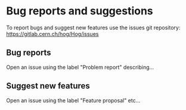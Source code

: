 # Bug reports and suggestions
To report bugs and suggest new features use the issues git repository: https://gitlab.cern.ch/hog/Hog/issues

## Bug reports
Open an issue using the label "Problem report" describing...

## Suggest new features
Open an issue using the label "Feature proposal" etc...
